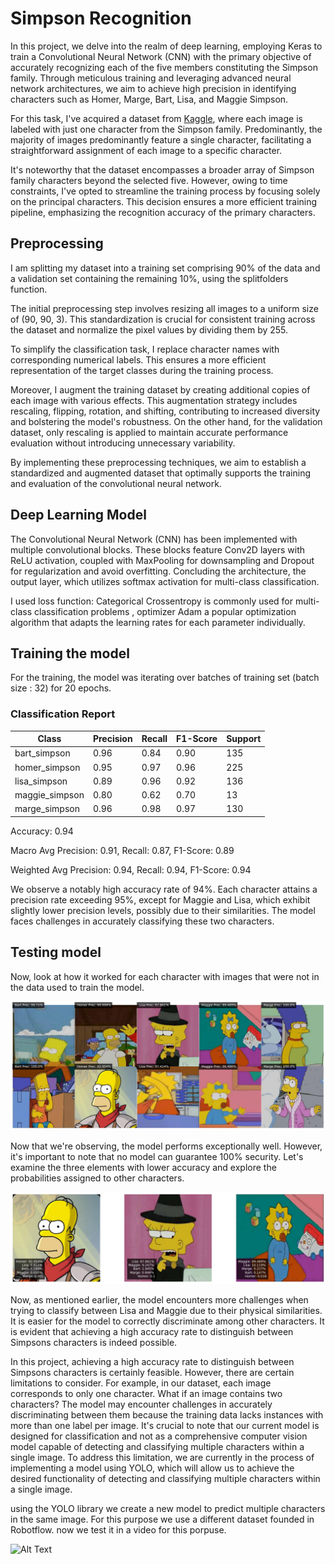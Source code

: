 # Simpson Recognition

In this project, we delve into the realm of deep learning, employing Keras to train a Convolutional Neural Network (CNN) with the primary objective of accurately recognizing each of the five members 
constituting the Simpson family. Through meticulous training and leveraging advanced neural network architectures, we aim to achieve high precision in identifying characters such as Homer, Marge, Bart, Lisa, and 
Maggie Simpson. 

For this task, I've acquired a dataset from [Kaggle](https://www.kaggle.com/datasets/alexattia/the-simpsons-characters-dataset), where each image is labeled with just one character from the Simpson family. 
Predominantly, the majority of images predominantly feature a single 
character, facilitating a straightforward assignment of each image to a specific character.

It's noteworthy that the dataset encompasses a broader array of Simpson family characters beyond the selected five. However, owing to time constraints, I've opted to streamline the training process by focusing 
solely on the principal characters. This decision ensures a more efficient training pipeline, emphasizing the recognition accuracy of the primary characters.

## Preprocessing
I am splitting my dataset into a training set comprising 90% of the data and a validation set containing the remaining 10%, using the splitfolders function.

The initial preprocessing step involves resizing all images to a uniform size of (90, 90, 3). This standardization is crucial for consistent training across the dataset and normalize the pixel values by dividing them by 255.

To simplify the classification task, I replace character names with corresponding numerical labels. This ensures a more efficient representation of the target classes during the training process.

Moreover, I augment the training dataset by creating additional copies of each image with various effects. This augmentation strategy includes rescaling, flipping, rotation, and shifting, contributing to increased 
diversity and bolstering the model's robustness. On the other hand, for the validation dataset, only rescaling is applied to maintain accurate performance evaluation without introducing unnecessary variability.

By implementing these preprocessing techniques, we aim to establish a standardized and augmented dataset that optimally supports the training and evaluation of the convolutional neural network.


## Deep Learning Model 

The Convolutional Neural Network (CNN) has been implemented with multiple convolutional blocks. These blocks feature Conv2D layers with ReLU activation, coupled with MaxPooling for downsampling and Dropout for regularization and avoid overfitting. Concluding the architecture, the output layer, which utilizes softmax activation for multi-class classification. 

I used loss function: Categorical Crossentropy  is commonly used for multi-class classification problems , optimizer Adam a popular optimization algorithm that adapts the learning rates for each parameter individually.

## Training the model
For the training, the model was iterating over batches of training set (batch size : 32) for 20 epochs. 


### Classification Report

| Class            | Precision | Recall | F1-Score | Support |
|------------------|-----------|--------|----------|---------|
| bart_simpson     | 0.96      | 0.84   | 0.90     | 135     |
| homer_simpson    | 0.95      | 0.97   | 0.96     | 225     |
| lisa_simpson     | 0.89      | 0.96   | 0.92     | 136     |
| maggie_simpson   | 0.80      | 0.62   | 0.70     | 13      |
| marge_simpson    | 0.96      | 0.98   | 0.97     | 130     |

Accuracy: 0.94

Macro Avg Precision: 0.91, Recall: 0.87, F1-Score: 0.89

Weighted Avg Precision: 0.94, Recall: 0.94, F1-Score: 0.94

We observe a notably high accuracy rate of 94%. Each character attains a precision rate exceeding 95%, except for Maggie and Lisa, which exhibit slightly lower precision levels, possibly due to their similarities. The model faces challenges in accurately classifying these two characters.

## Testing model

Now, look at how it worked for each character with images that were not in the data used to train the model.


![Texto Alternativo](test/images/all_characters.png)

Now that we're observing, the model performs exceptionally well. However, it's important to note that no model can guarantee 100% security. Let's examine the three elements with lower accuracy and explore the 
probabilities assigned to other characters. 


![Texto Alternativo](test/images/test_2.png)

Now, as mentioned earlier, the model encounters more challenges when trying to classify between Lisa and Maggie due to their physical similarities. It is  easier for the model to correctly discriminate among other 
characters. It is evident that achieving a high accuracy rate to distinguish between Simpsons characters is indeed possible.

In this project, achieving a high accuracy rate to distinguish between Simpsons characters is certainly feasible. However, there are certain limitations to consider. For example, in our dataset, each image 
corresponds to only one character. What if an image contains two characters? The model may encounter challenges in accurately discriminating between them because the training data lacks instances with more than 
one label per image. It's crucial to note that our current model is designed for classification and not as a comprehensive computer vision model capable of detecting and classifying multiple characters within a 
single image. To address this limitation, we are currently in the process of implementing a model using YOLO, which will allow us to achieve the desired functionality of detecting and classifying multiple 
characters within a single image.

using the YOLO library we create a new model to predict multiple characters in the same image. For this purpose we use a different dataset founded in Robotflow. 
now we test it in a video for this porpuse. 

![Alt Text](test_intro.gif)


